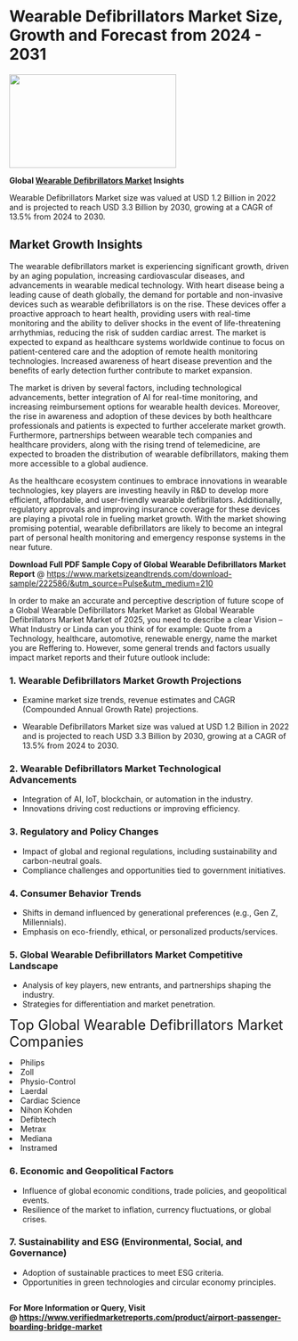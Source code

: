 <H1>Wearable Defibrillators Market Size, Growth and Forecast from 2024 - 2031</H1><img class="aligncenter size-medium wp-image-584254" src="https://thirdeyenews.in/wp-content/uploads/2024/09/Global-Market-Research-300x168.jpeg" alt="" width="300" height="168" /><p><strong>Global&nbsp;<a href="https://www.marketsizeandtrends.com/download-sample/222586/&amp;utm_source=Pulse&amp;utm_medium=210">Wearable Defibrillators Market</a> Insights</strong></p><p>Wearable Defibrillators Market size was valued at USD 1.2 Billion in 2022 and is projected to reach USD 3.3 Billion by 2030, growing at a CAGR of 13.5% from 2024 to 2030.</p><p><h2>Market Growth Insights</h2> <p>The wearable defibrillators market is experiencing significant growth, driven by an aging population, increasing cardiovascular diseases, and advancements in wearable medical technology. With heart disease being a leading cause of death globally, the demand for portable and non-invasive devices such as wearable defibrillators is on the rise. These devices offer a proactive approach to heart health, providing users with real-time monitoring and the ability to deliver shocks in the event of life-threatening arrhythmias, reducing the risk of sudden cardiac arrest. The market is expected to expand as healthcare systems worldwide continue to focus on patient-centered care and the adoption of remote health monitoring technologies. Increased awareness of heart disease prevention and the benefits of early detection further contribute to market expansion. </p> <p>The market is driven by several factors, including technological advancements, better integration of AI for real-time monitoring, and increasing reimbursement options for wearable health devices. Moreover, the rise in awareness and adoption of these devices by both healthcare professionals and patients is expected to further accelerate market growth. Furthermore, partnerships between wearable tech companies and healthcare providers, along with the rising trend of telemedicine, are expected to broaden the distribution of wearable defibrillators, making them more accessible to a global audience.</p> <p>As the healthcare ecosystem continues to embrace innovations in wearable technologies, key players are investing heavily in R&D to develop more efficient, affordable, and user-friendly wearable defibrillators. Additionally, regulatory approvals and improving insurance coverage for these devices are playing a pivotal role in fueling market growth. With the market showing promising potential, wearable defibrillators are likely to become an integral part of personal health monitoring and emergency response systems in the near future.</p> <p></p><p><span class=""><strong>Download Full PDF Sample Copy of Global Wearable Defibrillators Market Report</strong> @ <a href="https://www.marketsizeandtrends.com/download-sample/222586/&amp;utm_source=Pulse&amp;utm_medium=210" target="_blank">https://www.marketsizeandtrends.com/download-sample/222586/&amp;utm_source=Pulse&amp;utm_medium=210</a></span></p><p>In order to make an accurate and perceptive description of future scope of a Global&nbsp;Wearable Defibrillators Market Market as Global&nbsp;Wearable Defibrillators Market Market of 2025, you need to describe a clear Vision &ndash; What Industry or Linda can you think of for example: Quote from a Technology, healthcare, automotive, renewable energy, name the market you are Reffering to. However, some general trends and factors usually impact market reports and their future outlook include:</p><h3>1.&nbsp;<strong>Wearable Defibrillators Market Growth Projections</strong></h3><ul><li>Examine market size trends, revenue estimates and CAGR (Compounded Annual Growth Rate) projections.</li><li><p>Wearable Defibrillators Market size was valued at USD 1.2 Billion in 2022 and is projected to reach USD 3.3 Billion by 2030, growing at a CAGR of 13.5% from 2024 to 2030.</p></li></ul><h3>2.&nbsp;<strong>Wearable Defibrillators Market Technological Advancements</strong></h3><ul><li>Integration of AI, IoT, blockchain, or automation in the industry.</li><li>Innovations driving cost reductions or improving efficiency.</li></ul><h3>3.&nbsp;<strong>Regulatory and Policy Changes</strong></h3><ul><li>Impact of global and regional regulations, including sustainability and carbon-neutral goals.</li><li>Compliance challenges and opportunities tied to government initiatives.</li></ul><h3>4.&nbsp;<strong>Consumer Behavior Trends</strong></h3><ul><li>Shifts in demand influenced by generational preferences (e.g., Gen Z, Millennials).</li><li>Emphasis on eco-friendly, ethical, or personalized products/services.</li></ul><h3>5.&nbsp;<strong>Global Wearable Defibrillators Market Competitive Landscape</strong></h3><ul><li>Analysis of key players, new entrants, and partnerships shaping the industry.</li><li>Strategies for differentiation and market penetration.</li></ul><p data-pm-slice="1 1 []"><span style="color: inherit; font-family: inherit; font-size: 25px;">Top Global Wearable Defibrillators Market Companies</span></p><div class="" data-test-id=""><p><li>Philips</li><li> Zoll</li><li> Physio-Control</li><li> Laerdal</li><li> Cardiac Science</li><li> Nihon Kohden</li><li> Defibtech</li><li> Metrax</li><li> Mediana</li><li> Instramed</li></p></div><h3>6.&nbsp;<strong>Economic and Geopolitical Factors</strong></h3><ul><li>Influence of global economic conditions, trade policies, and geopolitical events.</li><li>Resilience of the market to inflation, currency fluctuations, or global crises.</li></ul><h3>7.&nbsp;<strong>Sustainability and ESG (Environmental, Social, and Governance)</strong></h3><ul><li>Adoption of sustainable practices to meet ESG criteria.</li><li>Opportunities in green technologies and circular economy principles.</li></ul><h2><strong style="font-size: 14px;">For More Information or Query, Visit @&nbsp;</strong><a style="background-color: #ffffff; font-size: 14px;" href="https://www.marketsizeandtrends.com/report/wearable-defibrillators-market/" target="_blank">https://www.verifiedmarketreports.com/product/airport-passenger-boarding-bridge-market</a></h2>
